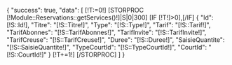 {
    "success": true,
    "data": [
    [!T:=0!]
    [STORPROC [!Module::Reservations::getServices()!]|S|0|300]
        [IF [!T!]>0],[/IF]
        {
            "Id":[!S::Id!],
            "Titre": "[!S::Titre!]",
            "Type": "[!S::Type!]",
            "Tarif": "[!S::Tarif!]",
            "TarifAbonnes": "[!S::TarifAbonnes!]",
            "TarifInvite": "[!S::TarifInvite!]",
            "TarifCreuse": "[!S::TarifCreuse!]",
            "Duree": "[!S::Duree!]",
            "SaisieQuantite": "[!S::SaisieQuantite!]",
            "TypeCourtId": "[!S::TypeCourtId!]",
            "CourtId": "[!S::CourtId!]"
        }
        [!T+=1!]
    [/STORPROC]
    ]
}

